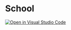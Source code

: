 # School  
[![Open in Visual Studio Code](https://open.vscode.dev/badges/open-in-vscode.svg)](https://open.vscode.dev/Katsuyuki-Karasawa/School)
